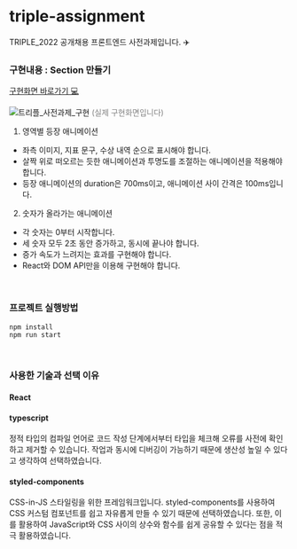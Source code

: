 # triple-assignment

TRIPLE_2022 공개채용 프론트엔드 사전과제입니다. ✈️

### 구현내용 : Section 만들기

[구현화면 바로가기 💻](https://triple-assignment-opal.vercel.app/)

![트리플_사전과제_구현](https://user-images.githubusercontent.com/61132249/178098646-d709d305-e971-4eed-aa85-7ce3b5eb84b1.GIF)
<span style="color: grey">(실제 구현화면입니다)</span>

1. 영역별 등장 애니메이션

- 좌측 이미지, 지표 문구, 수상 내역 순으로 표시해야 합니다.
- 살짝 위로 떠오르는 듯한 애니메이션과 투명도를 조절하는 애니메이션을 적용해야 합니다.
- 등장 애니메이션의 duration은 700ms이고, 애니메이션 사이 간격은 100ms입니다.

2. 숫자가 올라가는 애니메이션

- 각 숫자는 0부터 시작합니다.
- 세 숫자 모두 2초 동안 증가하고, 동시에 끝나야 합니다.
- 증가 속도가 느려지는 효과를 구현해야 합니다.
- React와 DOM API만을 이용해 구현해야 합니다.

<br/>

### 프로젝트 실행방법

```
npm install
npm run start
```

<br/>

### 사용한 기술과 선택 이유

#### React

#### typescript

정적 타입의 컴파일 언어로 코드 작성 단계에서부터 타입을 체크해 오류를 사전에 확인하고 제거할 수 있습니다. 작업과 동시에 디버깅이 가능하기 때문에 생산성 높일 수 있다고 생각하여 선택하였습니다.

#### styled-components

CSS-in-JS 스타일링을 위한 프레임워크입니다. styled-components를 사용하여 CSS 커스텀 컴포넌트를 쉽고 자유롭게 만들 수 있기 때문에 선택하였습니다. 또한, 이를 활용하여 JavaScript와 CSS 사이의 상수와 함수를 쉽게 공유할 수 있다는 점을 적극 활용하였습니다.
